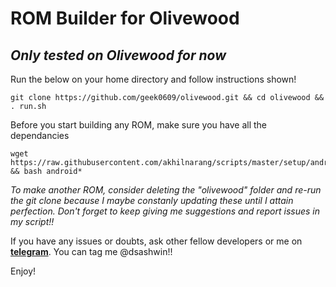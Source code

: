 # ROM Builder for Olivewood
## _Only tested on Olivewood for now_


Run the below on your home directory and follow instructions shown! 
```
git clone https://github.com/geek0609/olivewood.git && cd olivewood && . run.sh
```

Before you start building any ROM, make sure you have all the dependancies
```
wget https://raw.githubusercontent.com/akhilnarang/scripts/master/setup/android_build_env.sh && bash android*
```

_To make another ROM, consider deleting the "olivewood" folder and re-run the git clone because I maybe constanly updating these until I attain perfection. Don't forget to keep giving me suggestions and report issues in my script!!_



If you have any issues or doubts, ask other fellow developers or me on [**telegram**](https://t.me/olivewood_devs). You can tag me @dsashwin!!

Enjoy!

